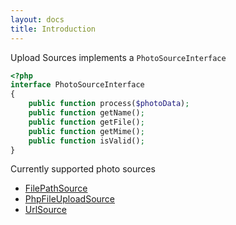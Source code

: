 ```yaml
---
layout: docs
title: Introduction
---
```


Upload Sources implements a `PhotoSourceInterface`

```php
<?php
interface PhotoSourceInterface
{
    public function process($photoData);
    public function getName();
    public function getFile();
    public function getMime();
    public function isValid();
}
```

Currently supported photo sources

* [FilePathSource](/docs/source-file-path)
* [PhpFileUploadSource](/docs/source-file-upload)
* [UrlSource](/docs/source-url)

